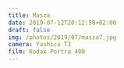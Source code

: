 ```yaml
---
title: Masza
date: 2019-07-12T20:12:58+02:00
draft: false
img: /photos/2019/07/masza7.jpg
camera: Yashica T3
film: Kodak Portra 400
---
```

